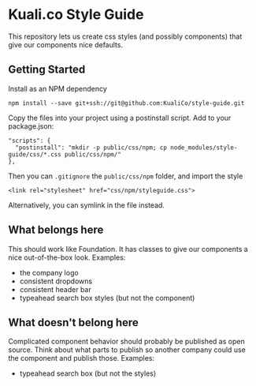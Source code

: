 Kuali.co Style Guide
====================

This repository lets us create css styles (and possibly components) that give our components nice defaults. 

Getting Started
---------------

Install as an NPM dependency

    npm install --save git+ssh://git@github.com:KualiCo/style-guide.git

Copy the files into your project using a postinstall script. Add to your package.json:

    "scripts": {
      "postinstall": "mkdir -p public/css/npm; cp node_modules/style-guide/css/*.css public/css/npm/"
    },

Then you can `.gitignore` the `public/css/npm` folder, and import the style

    <link rel="stylesheet" href="css/npm/styleguide.css">

Alternatively, you can symlink in the file instead.

What belongs here
-----------------

This should work like Foundation. It has classes to give our components a nice out-of-the-box look. Examples:

- the company logo
- consistent dropdowns
- consistent header bar
- typeahead search box styles (but not the component)

What doesn't belong here
------------------------

Complicated component behavior should probably be published as open source. Think about what parts to publish so another company could use the component and publish those. Examples:

- typeahead search box (but not the styles)






